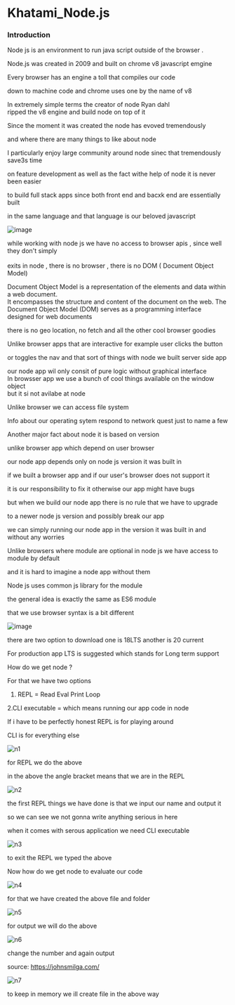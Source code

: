 # Khatami_Node.js

### Introduction

Node js is an environment to run java script outside of the browser .<br>

Node.js was created in 2009 and built on chrome v8 javascript emgine <br>

Every browser has an engine a toll that compiles our code <br>

down to machine code and chrome uses one by the name of v8 <br>

In extremely simple terms the creator of node Ryan dahl <br>
 ripped the v8 engine and build node on top of it <br>

 Since the moment it was created the node has evoved tremendously <br>

 and where there are many things to like about node <br>

 I particularly enjoy large community around node sinec that tremendously save3s time <br>

 on feature development as well as the fact withe help of node it is never been easier <br>

 to build full stack apps since both front end and bacxk end are essentially built  <br>

 in the same language and that language is our beloved javascript <br>

![image](https://github.com/C191068/Khatami_Node.js/assets/89090776/109abdd4-62bc-422a-8908-f4ad77da3b6c)

 
while working with node js we have no access to browser apis , since well they don't simply <br>
\
exits in node , there is no browser , there is no DOM ( Document Object Model)  <br>

Document Object Model is a representation of the elements and data within a web document.<br>
It encompasses the structure and content of the document on the web. The Document Object Model (DOM) serves as a programming interface designed for web documents <br>
 
there is no geo location, no fetch and all the other cool browser goodies   <br>

Unlike browser apps that are interactive for example user clicks the button <br>

or toggles the nav and that sort of things with node we built server side app <br>

our node app wil only consit of pure logic without graphical interface <br>
 In browsser app we use a bunch of cool things available on the window object  <br>
but it si not avilabe at node <br>

Unlike browser we can access file system <br>

Info about our operating sytem respond to network quest just to name a few <br>

Another major fact about node it is based on version <br>

unlike browser app which depend on user browser <br>

our node app depends only on node js version it was built in  <br>

if we built a browser app and if our user's browser does not support it <br>

it is our responsibility to fix it otherwise our app might have bugs  <br>

but when we build our node app there is no rule that we have to upgrade <br>

to a newer node js version and possibly break our app  <br>

we can simply running our node app in the version it was built in and without any worries  <br>

Unlike browsers where module are optional in node js we have access to module by default <br>

and it is hard to imagine a node app without them <br>

Node js uses common js library for the module 

the general idea is exactly the same as ES6 module <br>

that we use browser syntax is a bit different <br>

![image](https://github.com/C191068/Khatami_Node.js/assets/89090776/0ee4033d-55de-4abf-ad95-e09564c5a470)

there are two option to download one is 18LTS another is 20 current <br>

For production app LTS is suggested which stands for Long term support <br>


How do we get node ? <br>

For that we have two options <br>

1. REPL = Read Eval Print Loop <br>

2.CLI executable = which means running our app code in node <br>

If i have to be perfectly honest REPL is for playing around <br>

CLI is for everything else <br>

![n1](https://github.com/C191068/Khatami_Node.js/assets/89090776/a3d393ad-e734-4cd4-8d09-57474fdd1df4)

for REPL we do the above <br>

in the above the angle bracket means that we are in the REPL <br>

![n2](https://github.com/C191068/Khatami_Node.js/assets/89090776/32a87137-9e12-42c8-9029-bdff4ce623dd)

the first REPL things we have done is that we input our name and output it <br>

so we can see we not  gonna write anything serious in here <br>

when it comes with serous application we need CLI executable 

![n3](https://github.com/C191068/Khatami_Node.js/assets/89090776/77c830a2-cc86-49c9-86dd-b2f9941be5ee)

to exit the REPL we typed the above <br>

Now how do we get node to evaluate our code <br>

![n4](https://github.com/C191068/Khatami_Node.js/assets/89090776/f02cbe4a-8691-4d72-a25f-7c43b8e2452e)

for that we have created the above file and folder <br>

![n5](https://github.com/C191068/Khatami_Node.js/assets/89090776/7361f0e0-35d4-4d6b-84df-010e632270d1)

for output we will do the above <br>

![n6](https://github.com/C191068/Khatami_Node.js/assets/89090776/8248f7c5-e269-4794-86e3-c6eb876e2df5)

change the number and again output <br>


source: https://johnsmilga.com/ <br>


![n7](https://github.com/C191068/Khatami_Node.js/assets/89090776/fc4c4f45-da6a-4e65-bf24-c33e7b0ca617)

to keep in memory we ill create file in the above way <br>















 



 



